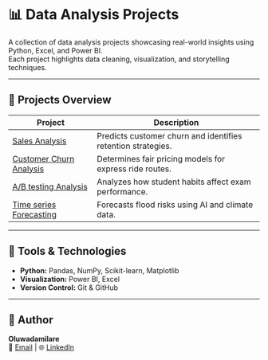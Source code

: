 # 📊 Data Analysis Projects

A collection of data analysis projects showcasing real-world insights using Python, Excel, and Power BI.  
Each project highlights data cleaning, visualization, and storytelling techniques.

---

## 🧱 Projects Overview

| Project | Description |
|----------|--------------|
| [Sales Analysis](./1.%20Beginner%20-%20Sales%20Analysis/) | Predicts customer churn and identifies retention strategies. |
| [Customer Churn Analysis](./2.%20Intermediate%20-%20Customer%20Churn%20Analysis/) | Determines fair pricing models for express ride routes. |
| [A/B testing Analysis](./3.%20Moderate%20-%20A%20&%20B%20Test%20Analysis/) | Analyzes how student habits affect exam performance. |
| [Time series Forecasting](./4.%20Advanced%20-%20Time%20series%20Sales%20Forecasting/) | Forecasts flood risks using AI and climate data. |

---

## 🧰 Tools & Technologies
- **Python:** Pandas, NumPy, Scikit-learn, Matplotlib  
- **Visualization:** Power BI, Excel  
- **Version Control:** Git & GitHub  

---

## 👤 Author
**Oluwadamilare**  
📩 [Email](mailto:your_email@gmail.com) | 🌐 [LinkedIn](https://linkedin.com/in/YOURNAME)
